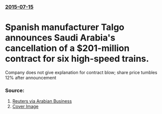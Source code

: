 ### [2015-07-15](/news/2015/07/15/index.md)

#  Spanish manufacturer Talgo announces Saudi Arabia's cancellation of a $201-million contract for six high-speed trains. 

Company does not give explanation for contract blow; share price tumbles 12% after announcement


### Source:

1. [Reuters via Arabian Business](http://www.arabianbusiness.com/spain-s-talgo-says-201m-saudi-trains-deal-cancelled-599769.html#.VadR89LbK70)
1. [Cover Image](http://www.arabianbusiness.com/incoming/article575008.ece/BINARY/460365866.jpg)
